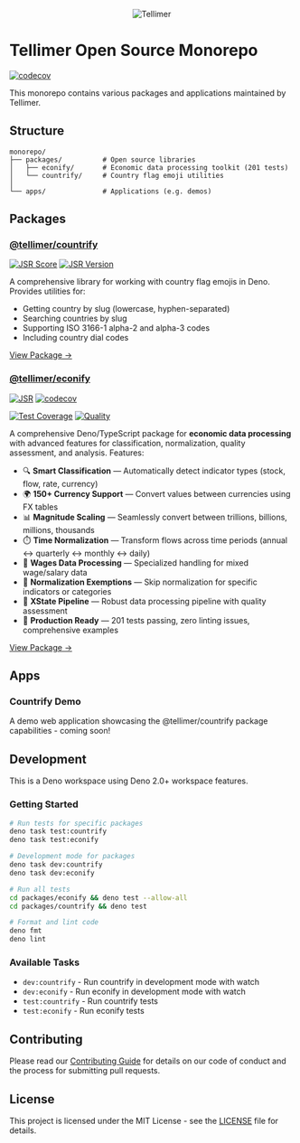 <p align="center">
  <img src="assets/tellimer-logo.avif" alt="Tellimer" width="" />
</p>

# Tellimer Open Source Monorepo

[![codecov](https://codecov.io/github/Tellimer/open-source/graph/badge.svg?token=FFHUVGQA4T)](https://codecov.io/github/Tellimer/open-source)

This monorepo contains various packages and applications maintained by Tellimer.

## Structure

```
monorepo/
├── packages/          # Open source libraries
│   ├── econify/       # Economic data processing toolkit (201 tests)
│   └── countrify/     # Country flag emoji utilities
│
└── apps/              # Applications (e.g. demos)
```

## Packages

### [@tellimer/countrify](packages/countrify)

[![JSR Score](https://jsr.io/badges/@tellimer/countrify/score)](https://jsr.io/@tellimer/countrify)
[![JSR Version](https://jsr.io/badges/@tellimer/countrify/version)](https://jsr.io/@tellimer/countrify)

A comprehensive library for working with country flag emojis in Deno. Provides
utilities for:

- Getting country by slug (lowercase, hyphen-separated)
- Searching countries by slug
- Supporting ISO 3166-1 alpha-2 and alpha-3 codes
- Including country dial codes

[View Package →](packages/countrify)

### [@tellimer/econify](packages/econify)

[![JSR](https://jsr.io/badges/@tellimer/econify)](https://jsr.io/@tellimer/econify)
[![codecov](https://codecov.io/github/Tellimer/open-source/graph/badge.svg?token=FFHUVGQA4T&flag=econify)](https://codecov.io/github/Tellimer/open-source)

[![Test Coverage](https://img.shields.io/badge/tests-201%20passing-brightgreen)](https://github.com/Tellimer/open-source)
[![Quality](https://img.shields.io/badge/quality-production%20ready-blue)](https://github.com/Tellimer/open-source)

A comprehensive Deno/TypeScript package for **economic data processing** with
advanced features for classification, normalization, quality assessment, and
analysis. Features:

- 🔍 **Smart Classification** — Automatically detect indicator types (stock,
  flow, rate, currency)
- 🌍 **150+ Currency Support** — Convert values between currencies using FX
  tables
- 📊 **Magnitude Scaling** — Seamlessly convert between trillions, billions,
  millions, thousands
- ⏱️ **Time Normalization** — Transform flows across time periods (annual ↔
  quarterly ↔ monthly ↔ daily)
- 💼 **Wages Data Processing** — Specialized handling for mixed wage/salary data
- 🚫 **Normalization Exemptions** — Skip normalization for specific indicators
  or categories
- 🌊 **XState Pipeline** — Robust data processing pipeline with quality
  assessment
- 🧪 **Production Ready** — 201 tests passing, zero linting issues,
  comprehensive examples

[View Package →](packages/econify)

## Apps

### Countrify Demo

A demo web application showcasing the @tellimer/countrify package capabilities -
coming soon!

## Development

This is a Deno workspace using Deno 2.0+ workspace features.

### Getting Started

```bash
# Run tests for specific packages
deno task test:countrify
deno task test:econify

# Development mode for packages
deno task dev:countrify
deno task dev:econify

# Run all tests
cd packages/econify && deno test --allow-all
cd packages/countrify && deno test

# Format and lint code
deno fmt
deno lint
```

### Available Tasks

- `dev:countrify` - Run countrify in development mode with watch
- `dev:econify` - Run econify in development mode with watch
- `test:countrify` - Run countrify tests
- `test:econify` - Run econify tests

## Contributing

Please read our [Contributing Guide](CONTRIBUTING.md) for details on our code of
conduct and the process for submitting pull requests.

## License

This project is licensed under the MIT License - see the [LICENSE](LICENSE) file
for details.
